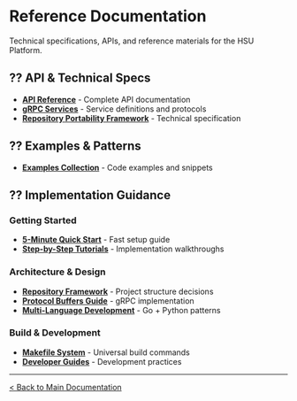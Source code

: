# Reference Documentation

Technical specifications, APIs, and reference materials for the HSU Platform.

## ?? API & Technical Specs

- [**API Reference**](API_REFERENCE.md) - Complete API documentation
- [**gRPC Services**](GRPC_SERVICES.md) - Service definitions and protocols
- [**Repository Portability Framework**](HSU_REPO_PORTABILITY_FRAMEWORK.md) - Technical specification

## ?? Examples & Patterns

- [**Examples Collection**](EXAMPLES.md) - Code examples and snippets

## ?? Implementation Guidance

### Getting Started
- [**5-Minute Quick Start**](../QUICK_START.md) - Fast setup guide
- [**Step-by-Step Tutorials**](../tutorials/index.md) - Implementation walkthroughs

### Architecture & Design
- [**Repository Framework**](../repositories/index.md) - Project structure decisions  
- [**Protocol Buffers Guide**](../guides/HSU_PROTOCOL_BUFFERS.md) - gRPC implementation
- [**Multi-Language Development**](../guides/MULTI_LANGUAGE.md) - Go + Python patterns

### Build & Development
- [**Makefile System**](../makefile_guide/index.md) - Universal build commands
- [**Developer Guides**](../guides/index.md) - Development practices

---

[< Back to Main Documentation](../README.md)
